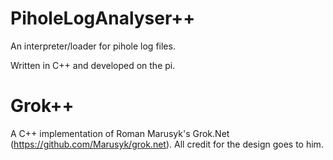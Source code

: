 # PiholeLogAnalyser++
An interpreter/loader for pihole log files.

Written in C++ and developed on the pi.

# Grok++
A C++ implementation of Roman Marusyk's Grok.Net (https://github.com/Marusyk/grok.net). All credit for the design goes to him.